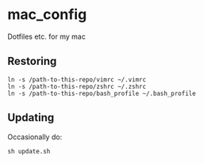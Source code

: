 # mac_config
Dotfiles etc. for my mac

## Restoring
```
ln -s /path-to-this-repo/vimrc ~/.vimrc
ln -s /path-to-this-repo/zshrc ~/.zshrc
ln -s /path-to-this-repo/bash_profile ~/.bash_profile
```

## Updating
Occasionally do:
```
sh update.sh 
```

